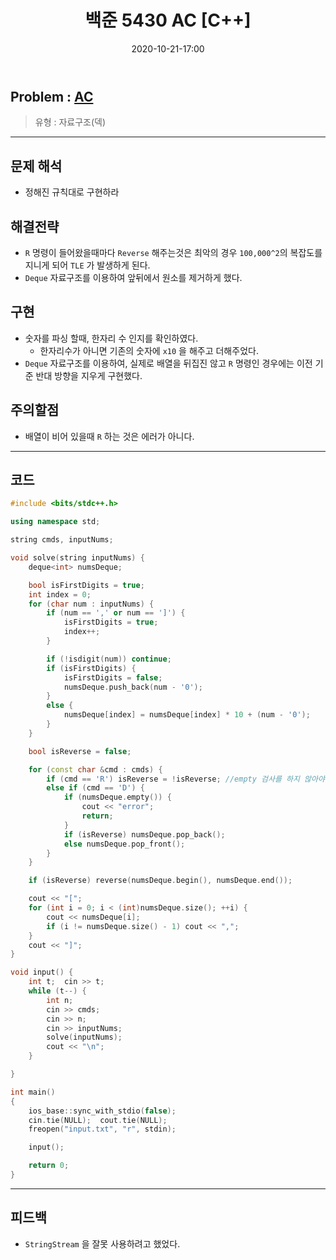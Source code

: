 ﻿---
title: 백준 5430 AC [C++]
date: 2020-10-21-17:00
categories:
- PS

tags:
- baekjoon
- PS
- Problem Solve
- Deque

---

## Problem : [AC](https://www.acmicpc.net/problem/5430)
> 유형 : 자료구조(덱)

---


 
## 문제 해석 
* 정해진 규칙대로 구현하라

## 해결전략
* `R` 명령이 들어왔을때마다 `Reverse` 해주는것은 최악의 경우 `100,000^2`의 복잡도를 지니게 되어 `TLE` 가 발생하게 된다.
* `Deque` 자료구조를 이용하여 앞뒤에서 원소를 제거하게 했다.

## 구현
* 숫자를 파싱 할때, 한자리 수 인지를 확인하였다.
  * 한자리수가 아니면 기존의 숫자에 `x10` 을 해주고 더해주었다.
* `Deque` 자료구조를 이용하여, 실제로 배열을 뒤집진 않고 `R` 명령인 경우에는 이전 기준 반대 방향을 지우게 구현했다.

## 주의할점
* 배열이 비어 있을때 `R` 하는 것은 에러가 아니다.

---

## 코드

```c++
#include <bits/stdc++.h>

using namespace std;

string cmds, inputNums;

void solve(string inputNums) {
    deque<int> numsDeque;

    bool isFirstDigits = true;
    int index = 0;
    for (char num : inputNums) {
        if (num == ',' or num == ']') {
            isFirstDigits = true;
            index++;
        }

        if (!isdigit(num)) continue;
        if (isFirstDigits) {
            isFirstDigits = false;
            numsDeque.push_back(num - '0');
        }
        else {
            numsDeque[index] = numsDeque[index] * 10 + (num - '0');
        }
    }

    bool isReverse = false;

    for (const char &cmd : cmds) {
        if (cmd == 'R') isReverse = !isReverse;	//empty 검사를 하지 않아야 한다.
        else if (cmd == 'D') {
            if (numsDeque.empty()) {
                cout << "error";
                return;
            }
            if (isReverse) numsDeque.pop_back();
            else numsDeque.pop_front();
        }
    }

    if (isReverse) reverse(numsDeque.begin(), numsDeque.end());

    cout << "[";
    for (int i = 0; i < (int)numsDeque.size(); ++i) {
        cout << numsDeque[i];
        if (i != numsDeque.size() - 1) cout << ",";
    }
    cout << "]";
}

void input() {
    int t;  cin >> t;
    while (t--) {
        int n;
        cin >> cmds;
        cin >> n;
        cin >> inputNums;
        solve(inputNums);
        cout << "\n";
    }

}

int main()
{
    ios_base::sync_with_stdio(false);
    cin.tie(NULL);  cout.tie(NULL);
    freopen("input.txt", "r", stdin);

    input();

    return 0;
}

```


---


## 피드백
* `StringStream` 을 잘못 사용하려고 했었다.